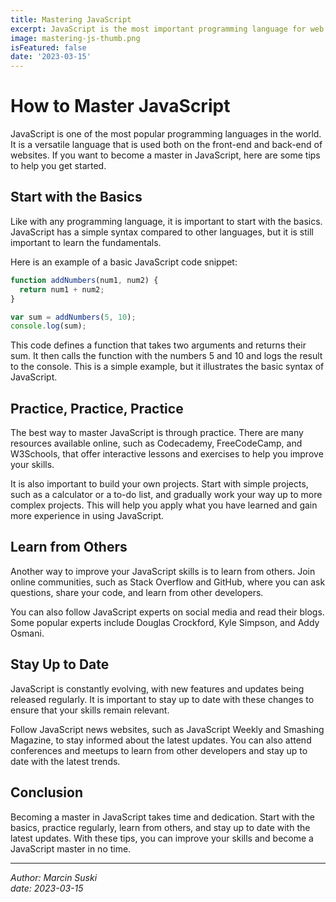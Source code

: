 ```yaml
---
title: Mastering JavaScript
excerpt: JavaScript is the most important programming language for web development. You probably don't know it well enough!
image: mastering-js-thumb.png
isFeatured: false
date: '2023-03-15'
---
```


# How to Master JavaScript

JavaScript is one of the most popular programming languages in the world. It is a versatile language that is used both on the front-end and back-end of websites. If you want to become a master in JavaScript, here are some tips to help you get started.

## Start with the Basics

Like with any programming language, it is important to start with the basics. JavaScript has a simple syntax compared to other languages, but it is still important to learn the fundamentals.

Here is an example of a basic JavaScript code snippet:

```js
function addNumbers(num1, num2) {
  return num1 + num2;
}

var sum = addNumbers(5, 10);
console.log(sum);

```

This code defines a function that takes two arguments and returns their sum. It then calls the function with the numbers 5 and 10 and logs the result to the console. This is a simple example, but it illustrates the basic syntax of JavaScript.

## Practice, Practice, Practice

The best way to master JavaScript is through practice. There are many resources available online, such as Codecademy, FreeCodeCamp, and W3Schools, that offer interactive lessons and exercises to help you improve your skills.

It is also important to build your own projects. Start with simple projects, such as a calculator or a to-do list, and gradually work your way up to more complex projects. This will help you apply what you have learned and gain more experience in using JavaScript.

## Learn from Others

Another way to improve your JavaScript skills is to learn from others. Join online communities, such as Stack Overflow and GitHub, where you can ask questions, share your code, and learn from other developers.

You can also follow JavaScript experts on social media and read their blogs. Some popular experts include Douglas Crockford, Kyle Simpson, and Addy Osmani.

## Stay Up to Date

JavaScript is constantly evolving, with new features and updates being released regularly. It is important to stay up to date with these changes to ensure that your skills remain relevant.

Follow JavaScript news websites, such as JavaScript Weekly and Smashing Magazine, to stay informed about the latest updates. You can also attend conferences and meetups to learn from other developers and stay up to date with the latest trends.

## Conclusion

Becoming a master in JavaScript takes time and dedication. Start with the basics, practice regularly, learn from others, and stay up to date with the latest updates. With these tips, you can improve your skills and become a JavaScript master in no time.

---

*Author: Marcin Suski*  
*date: 2023-03-15*
